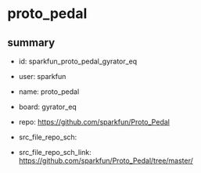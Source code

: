 # proto_pedal
 
## summary 
* id: sparkfun_proto_pedal_gyrator_eq
* user: sparkfun
* name: proto_pedal
* board: gyrator_eq
* repo: https://github.com/sparkfun/Proto_Pedal



* src_file_repo_sch: 
* src_file_repo_sch_link: https://github.com/sparkfun/Proto_Pedal/tree/master/






